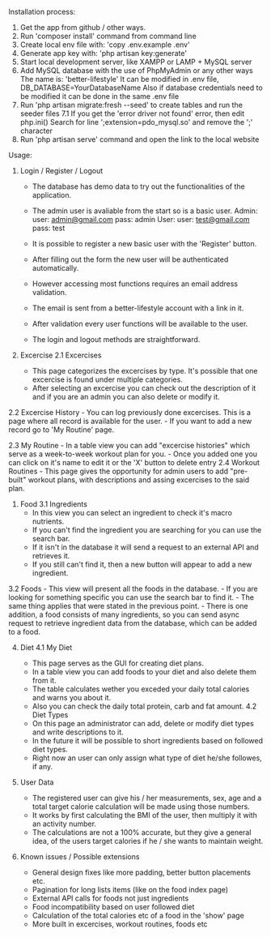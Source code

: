 Installation process:
1. Get the app from github / other ways.
2. Run 'composer install' command from command line
3. Create local env file with: 'copy .env.example .env'
4. Generate app key with: 'php artisan key:generate'
5. Start local development server, like XAMPP or LAMP + MySQL server
6. Add MySQL database with the use of PhpMyAdmin or any other ways
   The name is: 'better-lifestyle'
   It can be modified in .env file, DB_DATABASE=YourDatabaseName
   Also if database credentials need to be modified it can be done in the same .env file
7. Run 'php artisan migrate:fresh --seed' to create tables and run the seeder files
7.1 If you get the 'error driver not found' error, then edit php.ini()
    Search for line ';extension=pdo_mysql.so' and remove the ';' character
8. Run 'php artisan serve' command and open the link to the local website

Usage:
1. Login / Register / Logout
    - The database has demo data to try out the functionalities of the application.
    - The admin user is avaliable from the start so is a basic user.
        Admin:
            user: admin@gmail.com
            pass: admin
        User:
            user: test@gmail.com
            pass: test

    - It is possible to register a new basic user with the 'Register' button.
    - After filling out the form the new user will be authenticated automatically.
    - However accessing most functions requires an email address validation.
    - The email is sent from a better-lifestyle account with a link in it.
    - After validation every user functions will be available to the user.

    - The login and logout methods are straightforward.

2. Excercise
2.1 Excercises
   - This page categorizes the excercises by type. It's possible that one excercise
    is found under multiple categories.
   - After selecting an excercise you can check out the description of it and if you are an admin
    you can also delete or modify it.

2.2 Excercise History
    - You can log previously done excercises. This is a page where all record is available for the user.
    - If you want to add a new record go to 'My Routine' page.

2.3 My Routine
    - In a table view you can add "excercise histories" which serve as a week-to-week workout plan for you.
    - Once you added one you can click on it's name to edit it or the 'X' button to delete entry
2.4 Workout Routines
    - This page gives the opportunity for admin users to add "pre-built" workout plans, with descriptions
    and assing excercises to the said plan.

1. Food
3.1 Ingredients
    - In this view you can select an ingredient to check it's macro nutrients.
    - If you can't find the ingredient you are searching for you can use the search bar.
    - If it isn't in the database it will send a request to an external API and retrieves it.
    - If you still can't find it, then a new button will appear to add a new ingredient.

3.2 Foods
    - This view will present all the foods in the database.
    - If you are looking for something specific you can use the search bar to find it.
    - The same thing applies that were stated in the previous point.
    - There is one addition, a food consists of many ingredients, so you can send async request
    to retrieve ingredient data from the database, which can be added to a food.

4. Diet
4.1 My Diet
    - This page serves as the GUI for creating diet plans.
    - In a table view you can add foods to your diet and also delete them from it.
    - The table calculates wether you exceded your daily total calories and warns you about it.
    - Also you can check the daily total protein, carb and fat amount.
4.2 Diet Types
    - On this page an administrator can add, delete or modify diet types and write descriptions to it.
    - In the future it will be possible to short ingredients based on followed diet types.
    - Right now an user can only assign what type of diet he/she followes, if any.

5. User Data
   - The registered user can give his / her measurements, sex, age and a total target calorie calculation
   will be made using those numbers.
   - It works by first calculating the BMI of the user, then multiply it with an activity number.
   - The calculations are not a 100% accurate, but they give a general idea, of the users target calories
   if he / she wants to maintain weight.

6. Known issues / Possible extensions
   - General design fixes like more padding, better button placements etc.
   + Pagination for long lists items (like on the food index page)
   + External API calls for foods not just ingredients
   + Food incompatibility based on user followed diet
   + Calculation of the total calories etc of a food in the 'show' page
   + More built in excercises, workout routines, foods etc
